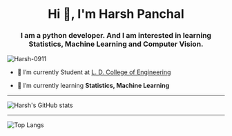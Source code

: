 <h1 align="center">Hi 👋, I'm Harsh Panchal</h1>
<h3 align="center">I am a python developer. And I am interested in learning Statistics, Machine Learning and Computer Vision.</h3>

<p align="left"> <img src="https://komarev.com/ghpvc/?username=Harsh-0911" alt="Harsh-0911" /> </p>

- 🔭 I’m currently Student at [L. D. College of Engineering](https://ldce.ac.in)

- 🌱 I’m currently learning **Statistics, Machine Learning**

---

![Harsh's GitHub stats](https://github-readme-stats.vercel.app/api?username=Harsh-0911&show_icons=true&count_private=true&theme=dark)

---

![Top Langs](https://github-readme-stats.vercel.app/api/top-langs/?username=Harsh-0911&langs_count=6&theme=dark)
